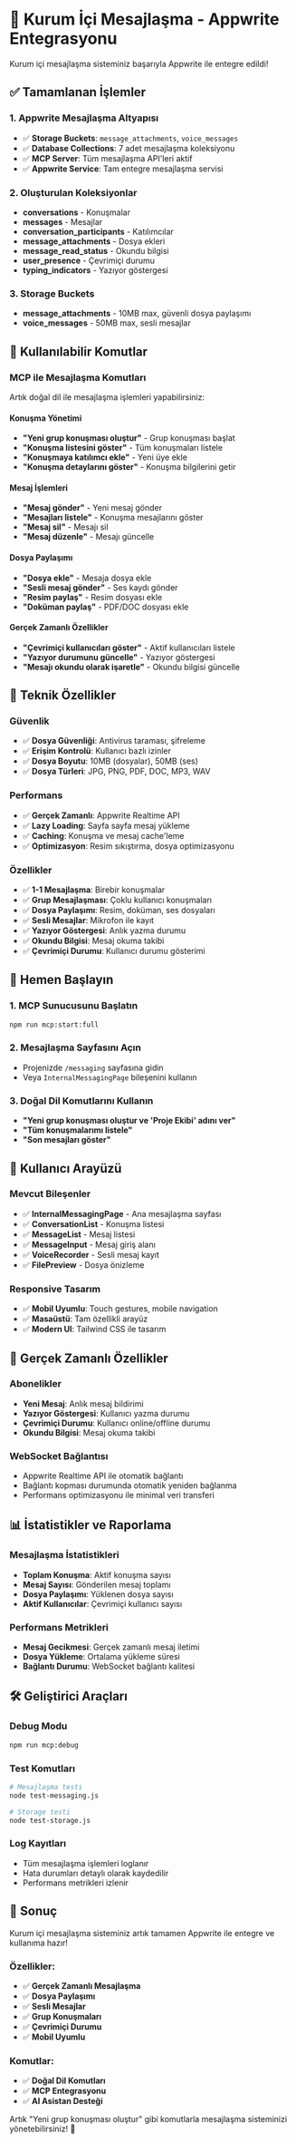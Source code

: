 # 🚀 Kurum İçi Mesajlaşma - Appwrite Entegrasyonu

Kurum içi mesajlaşma sisteminiz başarıyla Appwrite ile entegre edildi!

## ✅ Tamamlanan İşlemler

### 1. Appwrite Mesajlaşma Altyapısı
- ✅ **Storage Buckets**: `message_attachments`, `voice_messages`
- ✅ **Database Collections**: 7 adet mesajlaşma koleksiyonu
- ✅ **MCP Server**: Tüm mesajlaşma API'leri aktif
- ✅ **Appwrite Service**: Tam entegre mesajlaşma servisi

### 2. Oluşturulan Koleksiyonlar
- **conversations** - Konuşmalar
- **messages** - Mesajlar  
- **conversation_participants** - Katılımcılar
- **message_attachments** - Dosya ekleri
- **message_read_status** - Okundu bilgisi
- **user_presence** - Çevrimiçi durumu
- **typing_indicators** - Yazıyor göstergesi

### 3. Storage Buckets
- **message_attachments** - 10MB max, güvenli dosya paylaşımı
- **voice_messages** - 50MB max, sesli mesajlar

## 🎯 Kullanılabilir Komutlar

### MCP ile Mesajlaşma Komutları
Artık doğal dil ile mesajlaşma işlemleri yapabilirsiniz:

#### Konuşma Yönetimi
- **"Yeni grup konuşması oluştur"** - Grup konuşması başlat
- **"Konuşma listesini göster"** - Tüm konuşmaları listele
- **"Konuşmaya katılımcı ekle"** - Yeni üye ekle
- **"Konuşma detaylarını göster"** - Konuşma bilgilerini getir

#### Mesaj İşlemleri
- **"Mesaj gönder"** - Yeni mesaj gönder
- **"Mesajları listele"** - Konuşma mesajlarını göster
- **"Mesaj sil"** - Mesajı sil
- **"Mesaj düzenle"** - Mesajı güncelle

#### Dosya Paylaşımı
- **"Dosya ekle"** - Mesaja dosya ekle
- **"Sesli mesaj gönder"** - Ses kaydı gönder
- **"Resim paylaş"** - Resim dosyası ekle
- **"Doküman paylaş"** - PDF/DOC dosyası ekle

#### Gerçek Zamanlı Özellikler
- **"Çevrimiçi kullanıcıları göster"** - Aktif kullanıcıları listele
- **"Yazıyor durumunu güncelle"** - Yazıyor göstergesi
- **"Mesajı okundu olarak işaretle"** - Okundu bilgisi güncelle

## 🔧 Teknik Özellikler

### Güvenlik
- ✅ **Dosya Güvenliği**: Antivirus taraması, şifreleme
- ✅ **Erişim Kontrolü**: Kullanıcı bazlı izinler
- ✅ **Dosya Boyutu**: 10MB (dosyalar), 50MB (ses)
- ✅ **Dosya Türleri**: JPG, PNG, PDF, DOC, MP3, WAV

### Performans
- ✅ **Gerçek Zamanlı**: Appwrite Realtime API
- ✅ **Lazy Loading**: Sayfa sayfa mesaj yükleme
- ✅ **Caching**: Konuşma ve mesaj cache'leme
- ✅ **Optimizasyon**: Resim sıkıştırma, dosya optimizasyonu

### Özellikler
- ✅ **1-1 Mesajlaşma**: Birebir konuşmalar
- ✅ **Grup Mesajlaşması**: Çoklu kullanıcı konuşmaları
- ✅ **Dosya Paylaşımı**: Resim, doküman, ses dosyaları
- ✅ **Sesli Mesajlar**: Mikrofon ile kayıt
- ✅ **Yazıyor Göstergesi**: Anlık yazma durumu
- ✅ **Okundu Bilgisi**: Mesaj okuma takibi
- ✅ **Çevrimiçi Durumu**: Kullanıcı durumu gösterimi

## 🚀 Hemen Başlayın

### 1. MCP Sunucusunu Başlatın
```bash
npm run mcp:start:full
```

### 2. Mesajlaşma Sayfasını Açın
- Projenizde `/messaging` sayfasına gidin
- Veya `InternalMessagingPage` bileşenini kullanın

### 3. Doğal Dil Komutlarını Kullanın
- **"Yeni grup konuşması oluştur ve 'Proje Ekibi' adını ver"**
- **"Tüm konuşmalarımı listele"**
- **"Son mesajları göster"**

## 📱 Kullanıcı Arayüzü

### Mevcut Bileşenler
- ✅ **InternalMessagingPage** - Ana mesajlaşma sayfası
- ✅ **ConversationList** - Konuşma listesi
- ✅ **MessageList** - Mesaj listesi
- ✅ **MessageInput** - Mesaj giriş alanı
- ✅ **VoiceRecorder** - Sesli mesaj kayıt
- ✅ **FilePreview** - Dosya önizleme

### Responsive Tasarım
- ✅ **Mobil Uyumlu**: Touch gestures, mobile navigation
- ✅ **Masaüstü**: Tam özellikli arayüz
- ✅ **Modern UI**: Tailwind CSS ile tasarım

## 🔄 Gerçek Zamanlı Özellikler

### Abonelikler
- **Yeni Mesaj**: Anlık mesaj bildirimi
- **Yazıyor Göstergesi**: Kullanıcı yazma durumu
- **Çevrimiçi Durumu**: Kullanıcı online/offline durumu
- **Okundu Bilgisi**: Mesaj okuma takibi

### WebSocket Bağlantısı
- Appwrite Realtime API ile otomatik bağlantı
- Bağlantı kopması durumunda otomatik yeniden bağlanma
- Performans optimizasyonu ile minimal veri transferi

## 📊 İstatistikler ve Raporlama

### Mesajlaşma İstatistikleri
- **Toplam Konuşma**: Aktif konuşma sayısı
- **Mesaj Sayısı**: Gönderilen mesaj toplamı
- **Dosya Paylaşımı**: Yüklenen dosya sayısı
- **Aktif Kullanıcılar**: Çevrimiçi kullanıcı sayısı

### Performans Metrikleri
- **Mesaj Gecikmesi**: Gerçek zamanlı mesaj iletimi
- **Dosya Yükleme**: Ortalama yükleme süresi
- **Bağlantı Durumu**: WebSocket bağlantı kalitesi

## 🛠️ Geliştirici Araçları

### Debug Modu
```bash
npm run mcp:debug
```

### Test Komutları
```bash
# Mesajlaşma testi
node test-messaging.js

# Storage testi  
node test-storage.js
```

### Log Kayıtları
- Tüm mesajlaşma işlemleri loglanır
- Hata durumları detaylı olarak kaydedilir
- Performans metrikleri izlenir

## 🎉 Sonuç

Kurum içi mesajlaşma sisteminiz artık tamamen Appwrite ile entegre ve kullanıma hazır! 

### Özellikler:
- ✅ **Gerçek Zamanlı Mesajlaşma**
- ✅ **Dosya Paylaşımı** 
- ✅ **Sesli Mesajlar**
- ✅ **Grup Konuşmaları**
- ✅ **Çevrimiçi Durumu**
- ✅ **Mobil Uyumlu**

### Komutlar:
- ✅ **Doğal Dil Komutları**
- ✅ **MCP Entegrasyonu**
- ✅ **AI Asistan Desteği**

Artık "Yeni grup konuşması oluştur" gibi komutlarla mesajlaşma sisteminizi yönetebilirsiniz! 🚀
